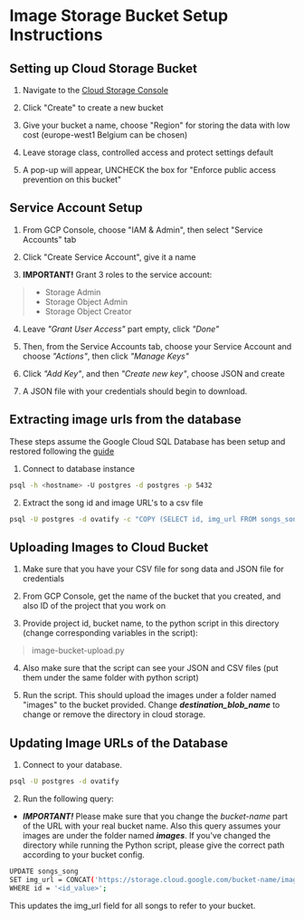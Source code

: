 # Image Storage Bucket Setup Instructions

## Setting up Cloud Storage Bucket

1. Navigate to the [Cloud Storage Console](https://console.cloud.google.com/storage)

2. Click "Create" to create a new bucket

3. Give your bucket a name, choose "Region" for storing the data with low cost (europe-west1 Belgium can be chosen)

4. Leave storage class, controlled access and protect settings default

5. A pop-up will appear, UNCHECK the box for "Enforce public access prevention on this bucket"

## Service Account Setup

1. From GCP Console, choose "IAM & Admin", then select "Service Accounts" tab

2. Click "Create Service Account", give it a name

3. **IMPORTANT!** Grant 3 roles to the service account:

> - Storage Admin
> - Storage Object Admin
> - Storage Object Creator

4. Leave _"Grant User Access"_ part empty, click _"Done"_

5. Then, from the Service Accounts tab, choose your Service Account and choose _"Actions"_, then click _"Manage Keys"_

6. Click _"Add Key"_, and then _"Create new key"_, choose JSON and create

7. A JSON file with your credentials should begin to download.

## Extracting image urls from the database

These steps assume the Google Cloud SQL Database has been setup and restored following the [guide](../database/setup-cloud-sql.md)

1. Connect to database instance

```bash
psql -h <hostname> -U postgres -d postgres -p 5432
```

2. Extract the song id and image URL's to a csv file

```bash
psql -U postgres -d ovatify -c "COPY (SELECT id, img_url FROM songs_song) TO STDOUT WITH (FORMAT CSV, HEADER);" > "\path\to\file\song_data.csv"
```

## Uploading Images to Cloud Bucket

1. Make sure that you have your CSV file for song data and JSON file for credentials

2. From GCP Console, get the name of the bucket that you created, and also ID of the project that you work on

3. Provide project id, bucket name, to the python script in this directory (change corresponding variables in the script):

> image-bucket-upload.py

4. Also make sure that the script can see your JSON and CSV files (put them under the same folder with python script)

5. Run the script. This should upload the images under a folder named "images" to the bucket provided. Change _**destination_blob_name**_ to change or remove the directory in cloud storage.

## Updating Image URLs of the Database

1. Connect to your database.

```bash
psql -U postgres -d ovatify
```

2. Run the following query:

- _**IMPORTANT!**_ Please make sure that you change the _bucket-name_ part of the URL with your real bucket name. Also this query assumes your images are under the folder named _**images**_. If you've changed the directory while running the Python script, please give the correct path according to your bucket config.

```bash
UPDATE songs_song
SET img_url = CONCAT('https://storage.cloud.google.com/bucket-name/images/', id, '.jpg')
WHERE id = '<id_value>';
```

This updates the img_url field for all songs to refer to your bucket.
